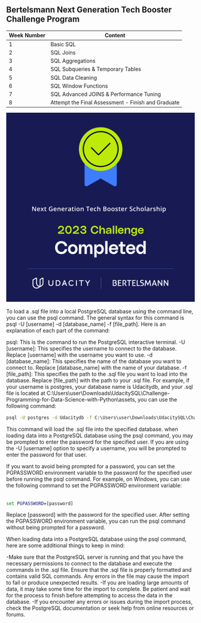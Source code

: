 ## Bertelsmann Next Generation Tech Booster Challenge Program
| Week Number | Content |
|-------------|---------|
| 1           | Basic SQL |
| 2           | SQL Joins |
| 3           | SQL Aggregations |
| 4           | SQL Subqueries & Temporary Tables |
| 5           | SQL Data Cleaning |
| 6           | SQL Window Functions |
| 7           | SQL Advanced JOINS & Performance Tuning |
| 8           | Attempt the Final Assessment - Finish and Graduate |


![Bmann Challenge Completed](assets/Bmann_Challenge-Completed.png)

To load a .sql file into a local PostgreSQL database using the command line, you can use the psql command. The general syntax for this command is psql -U [username] -d [database_name] -f [file_path]. Here is an explanation of each part of the command:

psql: This is the command to run the PostgreSQL interactive terminal.
-U [username]: This specifies the username to connect to the database. Replace [username] with the username you want to use.
-d [database_name]: This specifies the name of the database you want to connect to. Replace [database_name] with the name of your database.
-f [file_path]: This specifies the path to the .sql file you want to load into the database. Replace [file_path] with the path to your .sql file.
For example, if your username is postgres, your database name is Udacitydb, and your .sql file is located at C:\Users\user\Downloads\UdacitySQL\Challenge-Programming-for-Data-Science-with-Python\assets, you can use the following command:
```cmd
psql -U postgres -d Udacitydb -f C:\Users\user\Downloads\UdacitySQL\Challenge-Programming-for-Data-Science-with-Python\assets

```
This command will load the .sql file into the specified database. 
when loading data into a PostgreSQL database using the psql command, you may be prompted to enter the password for the specified user. If you are using the -U [username] option to specify a username, you will be prompted to enter the password for that user.

If you want to avoid being prompted for a password, you can set the PGPASSWORD environment variable to the password for the specified user before running the psql command. For example, on Windows, you can use the following command to set the PGPASSWORD environment variable:
```cmd

set PGPASSWORD=[password]
```

Replace [password] with the password for the specified user. After setting the PGPASSWORD environment variable, you can run the psql command without being prompted for a password.

When loading data into a PostgreSQL database using the psql command, here are some additional things to keep in mind:

-Make sure that the PostgreSQL server is running and that you have the necessary permissions to connect to the database and execute the commands in the .sql file.
Ensure that the .sql file is properly formatted and contains valid SQL commands. Any errors in the file may cause the import to fail or produce unexpected results.
-If you are loading large amounts of data, it may take some time for the import to complete. Be patient and wait for the process to finish before attempting to access the data in the database.
-If you encounter any errors or issues during the import process, check the PostgreSQL documentation or seek help from online resources or forums.